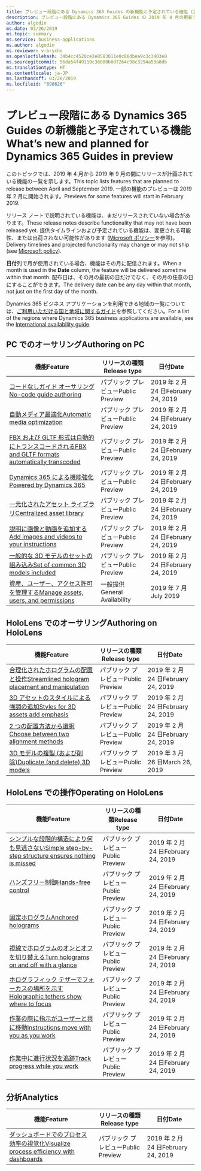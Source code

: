 ```yaml
---
title: プレビュー段階にある Dynamics 365 Guides の新機能と予定されている機能 (2019 年 4 月)
description: プレビュー段階にある Dynamics 365 Guides の 2019 年 4 月の更新プログラムで予定されている機能
author: algodin
ms.date: 03/26/2019
ms.topic: summary
ms.service: business-applications
ms.author: algodin
ms.reviewer: v-brycho
ms.openlocfilehash: 34b4cc4520ce2e8583011e0c88dbea9c3c3403e8
ms.sourcegitcommit: 56da54f49110c36800b0d7264c98c3294a53a8db
ms.translationtype: HT
ms.contentlocale: ja-JP
ms.lasthandoff: 03/26/2019
ms.locfileid: "898626"
---
```

#  <a name="whats-new-and-planned-for-dynamics-365-guides-in-preview"></a><span data-ttu-id="e6d32-103">プレビュー段階にある Dynamics 365 Guides の新機能と予定されている機能</span><span class="sxs-lookup"><span data-stu-id="e6d32-103">What’s new and planned for Dynamics 365 Guides in preview</span></span>

<span data-ttu-id="e6d32-104">このトピックでは、2019 年 4 月から 2019 年 9 月の間にリリースが計画されている機能の一覧を示します。</span><span class="sxs-lookup"><span data-stu-id="e6d32-104">This topic lists features that are planned to release between April and September 2019.</span></span> <span data-ttu-id="e6d32-105">一部の機能のプレビューは 2019 年 2 月に開始されます。</span><span class="sxs-lookup"><span data-stu-id="e6d32-105">Previews for some features will start in February 2019.</span></span>

<span data-ttu-id="e6d32-106">リリース ノートで説明されている機能は、まだリリースされていない場合があります。</span><span class="sxs-lookup"><span data-stu-id="e6d32-106">These release notes describe functionality that may not have been released yet.</span></span> <span data-ttu-id="e6d32-107">提供タイムラインおよび予定されている機能は、変更される可能性、または出荷されない可能性があります ([Microsoft ポリシー](https://go.microsoft.com/fwlink/p/?linkid=2007332)を参照)。</span><span class="sxs-lookup"><span data-stu-id="e6d32-107">Delivery timelines and projected functionality may change or may not ship (see [Microsoft policy](https://go.microsoft.com/fwlink/p/?linkid=2007332)).</span></span>

<span data-ttu-id="e6d32-108">**日付**列で月が使用されている場合、機能はその月に配信されます。</span><span class="sxs-lookup"><span data-stu-id="e6d32-108">When a month is used in the **Date** column, the feature will be delivered sometime within that month.</span></span> <span data-ttu-id="e6d32-109">配布日は、その月の最初の日だけでなく、その月の任意の日にすることができます。</span><span class="sxs-lookup"><span data-stu-id="e6d32-109">The delivery date can be any day within that month, not just on the first day of the month.</span></span>

<span data-ttu-id="e6d32-110">Dynamics 365 ビジネス アプリケーションを利用できる地域の一覧については、[ご利用いただける国と地域に関するガイド](https://aka.ms/dynamics_365_international_availability_deck)を参照してください。</span><span class="sxs-lookup"><span data-stu-id="e6d32-110">For a list of the regions where Dynamics 365 business applications are available, see the [International availability guide](https://aka.ms/dynamics_365_international_availability_deck).</span></span>


## <a name="authoring-on-pc"></a><span data-ttu-id="e6d32-111">PC でのオーサリング</span><span class="sxs-lookup"><span data-stu-id="e6d32-111">Authoring on PC</span></span>
 
| <span data-ttu-id="e6d32-112">機能</span><span class="sxs-lookup"><span data-stu-id="e6d32-112">Feature</span></span>                                                                       | <span data-ttu-id="e6d32-113">リリースの種類</span><span class="sxs-lookup"><span data-stu-id="e6d32-113">Release type</span></span>         | <span data-ttu-id="e6d32-114">日付</span><span class="sxs-lookup"><span data-stu-id="e6d32-114">Date</span></span> |
|-------------------------------------------------------------------------------|----------------------|----------------------|
| [<span data-ttu-id="e6d32-115">コードなしガイド オーサリング</span><span class="sxs-lookup"><span data-stu-id="e6d32-115">No-code guide authoring</span></span>](no-code-authoring.md)                         | <span data-ttu-id="e6d32-116">パブリック プレビュー</span><span class="sxs-lookup"><span data-stu-id="e6d32-116">Public Preview</span></span>      | <span data-ttu-id="e6d32-117">2019 年 2 月 24 日</span><span class="sxs-lookup"><span data-stu-id="e6d32-117">February 24, 2019</span></span>             |
| [<span data-ttu-id="e6d32-118">自動メディア最適化</span><span class="sxs-lookup"><span data-stu-id="e6d32-118">Automatic media optimization</span></span>](automatic-media-optimization.md)               | <span data-ttu-id="e6d32-119">パブリック プレビュー</span><span class="sxs-lookup"><span data-stu-id="e6d32-119">Public Preview</span></span>      | <span data-ttu-id="e6d32-120">2019 年 2 月 24 日</span><span class="sxs-lookup"><span data-stu-id="e6d32-120">February 24, 2019</span></span>             |
| [<span data-ttu-id="e6d32-121">FBX および GLTF 形式は自動的にトランスコードされる</span><span class="sxs-lookup"><span data-stu-id="e6d32-121">FBX and GLTF formats automatically transcoded</span></span>](formats-transcoded.md)         | <span data-ttu-id="e6d32-122">パブリック プレビュー</span><span class="sxs-lookup"><span data-stu-id="e6d32-122">Public Preview</span></span>      | <span data-ttu-id="e6d32-123">2019 年 2 月 24 日</span><span class="sxs-lookup"><span data-stu-id="e6d32-123">February 24, 2019</span></span>             |
| [<span data-ttu-id="e6d32-124">Dynamics 365 による機能強化</span><span class="sxs-lookup"><span data-stu-id="e6d32-124">Powered by Dynamics 365</span></span>](powered-by-dynamics-365.md)            | <span data-ttu-id="e6d32-125">パブリック プレビュー</span><span class="sxs-lookup"><span data-stu-id="e6d32-125">Public Preview</span></span>      | <span data-ttu-id="e6d32-126">2019 年 2 月 24 日</span><span class="sxs-lookup"><span data-stu-id="e6d32-126">February 24, 2019</span></span>             |
| [<span data-ttu-id="e6d32-127">一元化されたアセット ライブラリ</span><span class="sxs-lookup"><span data-stu-id="e6d32-127">Centralized asset library</span></span>](centralized-asset-library.md)                 | <span data-ttu-id="e6d32-128">パブリック プレビュー</span><span class="sxs-lookup"><span data-stu-id="e6d32-128">Public Preview</span></span>      | <span data-ttu-id="e6d32-129">2019 年 2 月 24 日</span><span class="sxs-lookup"><span data-stu-id="e6d32-129">February 24, 2019</span></span>            |
| [<span data-ttu-id="e6d32-130">説明に画像と動画を追加する</span><span class="sxs-lookup"><span data-stu-id="e6d32-130">Add images and videos to your instructions</span></span>](images-videos.md)                     | <span data-ttu-id="e6d32-131">パブリック プレビュー</span><span class="sxs-lookup"><span data-stu-id="e6d32-131">Public Preview</span></span>      | <span data-ttu-id="e6d32-132">2019 年 2 月 24 日</span><span class="sxs-lookup"><span data-stu-id="e6d32-132">February 24, 2019</span></span>             |
| [<span data-ttu-id="e6d32-133">一般的な 3D モデルのセットの組み込み</span><span class="sxs-lookup"><span data-stu-id="e6d32-133">Set of common 3D models included</span></span>](common-3D-models.md)                      | <span data-ttu-id="e6d32-134">パブリック プレビュー</span><span class="sxs-lookup"><span data-stu-id="e6d32-134">Public Preview</span></span>      | <span data-ttu-id="e6d32-135">2019 年 2 月 24 日</span><span class="sxs-lookup"><span data-stu-id="e6d32-135">February 24, 2019</span></span>             |
| [<span data-ttu-id="e6d32-136">資産、ユーザー、アクセス許可を管理する</span><span class="sxs-lookup"><span data-stu-id="e6d32-136">Manage assets, users, and permissions</span></span>](admin-portal.md)                | <span data-ttu-id="e6d32-137">一般提供</span><span class="sxs-lookup"><span data-stu-id="e6d32-137">General Availability</span></span>      | <span data-ttu-id="e6d32-138">2019 年 7 月</span><span class="sxs-lookup"><span data-stu-id="e6d32-138">July 2019</span></span>      |


## <a name="authoring-on-hololens"></a><span data-ttu-id="e6d32-139">HoloLens でのオーサリング</span><span class="sxs-lookup"><span data-stu-id="e6d32-139">Authoring on HoloLens</span></span>
 
| <span data-ttu-id="e6d32-140">機能</span><span class="sxs-lookup"><span data-stu-id="e6d32-140">Feature</span></span>                                                                       | <span data-ttu-id="e6d32-141">リリースの種類</span><span class="sxs-lookup"><span data-stu-id="e6d32-141">Release type</span></span>         | <span data-ttu-id="e6d32-142">日付</span><span class="sxs-lookup"><span data-stu-id="e6d32-142">Date</span></span> |
|-------------------------------------------------------------------------------|----------------------|----------------------|
| [<span data-ttu-id="e6d32-143">合理化されたホログラムの配置と操作</span><span class="sxs-lookup"><span data-stu-id="e6d32-143">Streamlined hologram placement and manipulation</span></span>](streamlined-hologram-placement.md)    | <span data-ttu-id="e6d32-144">パブリック プレビュー</span><span class="sxs-lookup"><span data-stu-id="e6d32-144">Public Preview</span></span>  | <span data-ttu-id="e6d32-145">2019 年 2 月 24 日</span><span class="sxs-lookup"><span data-stu-id="e6d32-145">February 24, 2019</span></span>       |
| [<span data-ttu-id="e6d32-146">3D アセットのスタイルによる強調の追加</span><span class="sxs-lookup"><span data-stu-id="e6d32-146">Styles for 3D assets add emphasis</span></span>](styles.md)               | <span data-ttu-id="e6d32-147">パブリック プレビュー</span><span class="sxs-lookup"><span data-stu-id="e6d32-147">Public Preview</span></span>      | <span data-ttu-id="e6d32-148">2019 年 2 月 24 日</span><span class="sxs-lookup"><span data-stu-id="e6d32-148">February 24, 2019</span></span>             |
| [<span data-ttu-id="e6d32-149">2 つの配置方法から選択</span><span class="sxs-lookup"><span data-stu-id="e6d32-149">Choose between two alignment methods</span></span>](alignment.md)                               | <span data-ttu-id="e6d32-150">パブリック プレビュー</span><span class="sxs-lookup"><span data-stu-id="e6d32-150">Public Preview</span></span>      | <span data-ttu-id="e6d32-151">2019 年 2 月 24 日</span><span class="sxs-lookup"><span data-stu-id="e6d32-151">February 24, 2019</span></span>|
| [<span data-ttu-id="e6d32-152">3D モデルの複製 (および削除)</span><span class="sxs-lookup"><span data-stu-id="e6d32-152">Duplicate (and delete) 3D models</span></span>](copy-models.md)|<span data-ttu-id="e6d32-153">パブリック プレビュー</span><span class="sxs-lookup"><span data-stu-id="e6d32-153">Public Preview</span></span>|<span data-ttu-id="e6d32-154">2019 年 3 月 26 日</span><span class="sxs-lookup"><span data-stu-id="e6d32-154">March 26, 2019</span></span>|

## <a name="operating-on-hololens"></a><span data-ttu-id="e6d32-155">HoloLens での操作</span><span class="sxs-lookup"><span data-stu-id="e6d32-155">Operating on HoloLens</span></span>
 
| <span data-ttu-id="e6d32-156">機能</span><span class="sxs-lookup"><span data-stu-id="e6d32-156">Feature</span></span>                                                                       | <span data-ttu-id="e6d32-157">リリースの種類</span><span class="sxs-lookup"><span data-stu-id="e6d32-157">Release type</span></span>         | <span data-ttu-id="e6d32-158">日付</span><span class="sxs-lookup"><span data-stu-id="e6d32-158">Date</span></span> |
|-------------------------------------------------------------------------------|----------------------|----------------------|
| [<span data-ttu-id="e6d32-159">シンプルな段階的構造により何も見逃さない</span><span class="sxs-lookup"><span data-stu-id="e6d32-159">Simple step-by-step structure ensures nothing is missed</span></span>](step-by-step.md)    | <span data-ttu-id="e6d32-160">パブリック プレビュー</span><span class="sxs-lookup"><span data-stu-id="e6d32-160">Public Preview</span></span>  | <span data-ttu-id="e6d32-161">2019 年 2 月 24 日</span><span class="sxs-lookup"><span data-stu-id="e6d32-161">February 24, 2019</span></span>       |
| [<span data-ttu-id="e6d32-162">ハンズフリー制御</span><span class="sxs-lookup"><span data-stu-id="e6d32-162">Hands-free control</span></span>](hands-free-control.md)               | <span data-ttu-id="e6d32-163">パブリック プレビュー</span><span class="sxs-lookup"><span data-stu-id="e6d32-163">Public Preview</span></span>      | <span data-ttu-id="e6d32-164">2019 年 2 月 24 日</span><span class="sxs-lookup"><span data-stu-id="e6d32-164">February 24, 2019</span></span>             |
| [<span data-ttu-id="e6d32-165">固定ホログラム</span><span class="sxs-lookup"><span data-stu-id="e6d32-165">Anchored holograms</span></span>](anchored-holograms.md)                               | <span data-ttu-id="e6d32-166">パブリック プレビュー</span><span class="sxs-lookup"><span data-stu-id="e6d32-166">Public Preview</span></span>      | <span data-ttu-id="e6d32-167">2019 年 2 月 24 日</span><span class="sxs-lookup"><span data-stu-id="e6d32-167">February 24, 2019</span></span>             |
| [<span data-ttu-id="e6d32-168">視線でホログラムのオンとオフを切り替える</span><span class="sxs-lookup"><span data-stu-id="e6d32-168">Turn holograms on and off with a glance</span></span>](holographic-toggle.md)                               | <span data-ttu-id="e6d32-169">パブリック プレビュー</span><span class="sxs-lookup"><span data-stu-id="e6d32-169">Public Preview</span></span>      | <span data-ttu-id="e6d32-170">2019 年 2 月 24 日</span><span class="sxs-lookup"><span data-stu-id="e6d32-170">February 24, 2019</span></span>             |
| [<span data-ttu-id="e6d32-171">ホログラフィック テザーでフォーカスの場所を示す</span><span class="sxs-lookup"><span data-stu-id="e6d32-171">Holographic tethers show where to focus</span></span>](holographic-tether.md)                               | <span data-ttu-id="e6d32-172">パブリック プレビュー</span><span class="sxs-lookup"><span data-stu-id="e6d32-172">Public Preview</span></span>      | <span data-ttu-id="e6d32-173">2019 年 2 月 24 日</span><span class="sxs-lookup"><span data-stu-id="e6d32-173">February 24, 2019</span></span>             |
| [<span data-ttu-id="e6d32-174">作業の際に指示がユーザーと共に移動</span><span class="sxs-lookup"><span data-stu-id="e6d32-174">Instructions move with you as you work</span></span>](tag-along.md)                               | <span data-ttu-id="e6d32-175">パブリック プレビュー</span><span class="sxs-lookup"><span data-stu-id="e6d32-175">Public Preview</span></span>      | <span data-ttu-id="e6d32-176">2019 年 2 月 24 日</span><span class="sxs-lookup"><span data-stu-id="e6d32-176">February 24, 2019</span></span>             |
| [<span data-ttu-id="e6d32-177">作業中に進行状況を追跡</span><span class="sxs-lookup"><span data-stu-id="e6d32-177">Track progress while you work</span></span>](track-progress.md)                               | <span data-ttu-id="e6d32-178">パブリック プレビュー</span><span class="sxs-lookup"><span data-stu-id="e6d32-178">Public Preview</span></span>      | <span data-ttu-id="e6d32-179">2019 年 2 月 24 日</span><span class="sxs-lookup"><span data-stu-id="e6d32-179">February 24, 2019</span></span>       |


## <a name="analytics"></a><span data-ttu-id="e6d32-180">分析</span><span class="sxs-lookup"><span data-stu-id="e6d32-180">Analytics</span></span>
 
| <span data-ttu-id="e6d32-181">機能</span><span class="sxs-lookup"><span data-stu-id="e6d32-181">Feature</span></span>                                                                       | <span data-ttu-id="e6d32-182">リリースの種類</span><span class="sxs-lookup"><span data-stu-id="e6d32-182">Release type</span></span>         | <span data-ttu-id="e6d32-183">日付</span><span class="sxs-lookup"><span data-stu-id="e6d32-183">Date</span></span> |
|-------------------------------------------------------------------------------|----------------------|----------------------|
| [<span data-ttu-id="e6d32-184">ダッシュボードでのプロセス効率の視覚化</span><span class="sxs-lookup"><span data-stu-id="e6d32-184">Visualize process efficiency with dashboards</span></span>](visualize-user-data.md)                               | <span data-ttu-id="e6d32-185">パブリック プレビュー</span><span class="sxs-lookup"><span data-stu-id="e6d32-185">Public Preview</span></span>       | <span data-ttu-id="e6d32-186">2019 年 2 月 24 日</span><span class="sxs-lookup"><span data-stu-id="e6d32-186">February 24, 2019</span></span>             |


